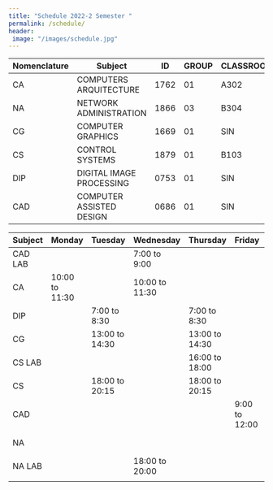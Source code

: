 ```yaml
---
title: "Schedule 2022-2 Semester "
permalink: /schedule/
header: 
 image: "/images/schedule.jpg"
---
```



| Nomenclature |                    Subject                    |      ID     |    GROUP    |    CLASSROOM    |
|--------------|-----------------------------------------------|-------------|-------------|-----------------|
|      CA      |               COMPUTERS ARQUITECTURE          |    1762     |      01     |       A302      |
|      NA      |               NETWORK ADMINISTRATION          |    1866     |      03     |       B304      |
|      CG      |                 COMPUTER GRAPHICS             |    1669     |      01     |       SIN       |
|      CS      |                 CONTROL SYSTEMS               |    1879     |      01     |       B103      |
|      DIP     |             DIGITAL IMAGE PROCESSING          |    0753     |      01     |       SIN       |
|      CAD     |             COMPUTER ASSISTED DESIGN          |    0686     |      01     |       SIN       |


|  Subject   |    Monday      |     Tuesday      |     Wednesday    |   Thursday       |     Friday      | Saturday      |
|------------|----------------|------------------|------------------|------------------|-----------------|---------------|
|  CAD LAB   |                |                  |   7:00 to 9:00   |                  |                 |               |
|     CA     | 10:00 to 11:30 |                  |  10:00 to 11:30  |                  |                 |               |
|     DIP    |                |   7:00 to 8:30   |                  |   7:00 to 8:30   |                 |               |
|     CG     |                |  13:00 to 14:30  |                  |  13:00 to 14:30  |                 |               |
|   CS LAB   |                |                  |                  |  16:00 to 18:00  |                 |               |
|     CS     |                |  18:00 to 20:15  |                  |  18:00 to 20:15  |                 |               |
|     CAD    |                |                  |                  |                  |  9:00 to 12:00  |               |
|     NA     |                |                  |                  |                  |                 | 8:00 to 11:00 |
|   NA LAB   |                |                  |  18:00 to 20:00  |                  |                 |               |
|            |                |                  |                  |                  |                 |               |
